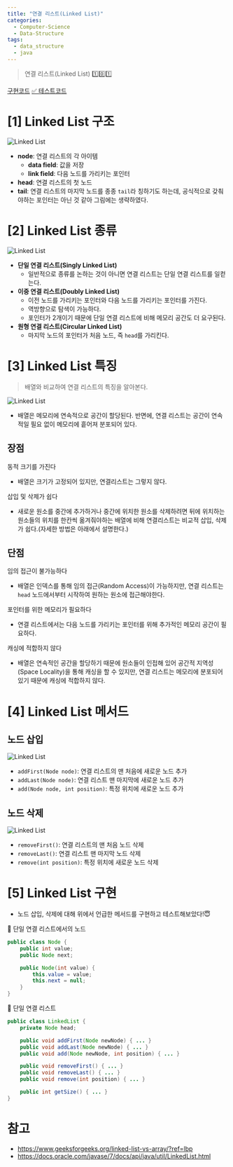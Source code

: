 ```yaml
---
title: "연결 리스트(Linked List)"
categories:
  - Computer-Science
  - Data-Structure
tags:
  - data_structure
  - java
---
```


> 연결 리스트(Linked List) 1️⃣0️⃣1️⃣

<a href="https://github.com/dev-ujin/java-lab/tree/main/linked-list/src/main" class="btn-custom btn-gray"><i class="fab fa-github"></i> 구현코드</a> <a href="https://github.com/dev-ujin/java-lab/tree/main/linked-list/src/test" class="btn-custom btn-green">✅ 테스트코드</a>

# [1] Linked List 구조
![Linked List]({{site.url}}{{site.baseurl}}/assets/img/data-structure/linked-list.jpg)

- **node**: 연결 리스트의 각 아이템
  - **data field**: 값을 저장
  - **link field**: 다음 노드를 가리키는 포인터
- **head**: 연결 리스트의 첫 노드
- **tail**: 연결 리스트의 마지막 노드를 종종 `tail`라 칭하기도 하는데, 공식적으로 갖춰야하는 포인터는 아닌 것 같아 그림에는 생략하였다.

# [2] Linked List 종류
![Linked List]({{site.url}}{{site.baseurl}}/assets/img/data-structure/type-of-linked-list.jpg)

- **단일 연결 리스트(Singly Linked List)**
  - 일반적으로 종류를 논하는 것이 아니면 연결 리스트는 단일 연결 리스트를 일컫는다.
- **이중 연결 리스트(Doubly Linked List)**
  - 이전 노드를 가리키는 포인터와 다음 노드를 가리키는 포인터를 가진다.
  - 역방향으로 탐색이 가능하다.
  - 포인터가 2개이기 때문에 단일 연결 리스트에 비해 메모리 공간도 더 요구된다.
- **원형 연결 리스트(Circular Linked List)**
  - 마지막 노드의 포인터가 처음 노드, 즉 `head`를 가리킨다.

# [3] Linked List 특징
> 배열와 비교하여 연결 리스트의 특징을 알아본다.

![Linked List]({{site.url}}{{site.baseurl}}/assets/img/data-structure/array-and-linked-list.jpg)
- 배열은 메모리에 연속적으로 공간이 할당된다. 반면에, 연결 리스트는 공간이 연속적일 필요 없이 메모리에 흩어져 분포되어 있다.

## 장점

동적 크기를 가진다
- 배열은 크기가 고정되어 있지만, 연결리스트는 그렇지 않다.

삽입 및 삭제가 쉽다
- 새로운 원소를 중간에 추가하거나 중간에 위치한 원소를 삭제하려면 뒤에 위치하는 원소들의 위치를 한칸씩 옮겨줘야하는 배열에 비해 연결리스트는 비교적 삽입, 삭제가 쉽다.(자세한 방법은 아래에서 설명한다.)

## 단점

임의 접근이 불가능하다
- 배열은 인덱스를 통해 임의 접근(Random Access)이 가능하지만, 연결 리스트는 `head` 노드에서부터 시작하여 원하는 원소에 접근해야한다.

포인터를 위한 메모리가 필요하다
- 연결 리스트에서는 다음 노드를 가리키는 포인터를 위해 추가적인 메모리 공간이 필요하다.

캐싱에 적합하지 않다
- 배열은 연속적인 공간을 할당하기 때문에 원소들이 인접해 있어 공간적 지역성(Space Locality)을 통해 캐싱을 할 수 있지만, 연결 리스트는 메모리에 분포되어 있기 때문에 캐싱에 적합하지 않다.

# [4] Linked List 메서드
## 노드 삽입
![Linked List]({{site.url}}{{site.baseurl}}/assets/img/data-structure/insertion-in-linked-list.jpg)
- `addFirst(Node node)`: 연결 리스트의 맨 처음에 새로운 노드 추가
- `addLast(Node node)`: 연결 리스트 맨 마지막에 새로운 노드 추가
- `add(Node node, int position)`: 특정 위치에 새로운 노드 추가

## 노드 삭제
![Linked List]({{site.url}}{{site.baseurl}}/assets/img/data-structure/deletion-in-linked-list.jpg)
- `removeFirst()`: 연결 리스트의 맨 처음 노드 삭제
- `removeLast()`: 연결 리스트 맨 마지막 노드 삭제
- `remove(int position)`: 특정 위치에 새로운 노드 삭제

# [5] Linked List 구현
- 노드 삽입, 삭제에 대해 위에서 언급한 메서드를 구현하고 테스트해보았다!😇

🔽 단일 연결 리스트에서의 노드
```java
public class Node {
    public int value;
    public Node next;

    public Node(int value) {
        this.value = value;
        this.next = null;
    }
}
```

🔽 단일 연결 리스트
```java
public class LinkedList {
    private Node head;

    public void addFirst(Node newNode) { ... }
    public void addLast(Node newNode) { ... }
    public void add(Node newNode, int position) { ... }

    public void removeFirst() { ... }
    public void removeLast() { ... }
    public void remove(int position) { ... }

    public int getSize() { ... }
}
```
 
# 참고
- <https://www.geeksforgeeks.org/linked-list-vs-array/?ref=lbp>
- <https://docs.oracle.com/javase/7/docs/api/java/util/LinkedList.html>
